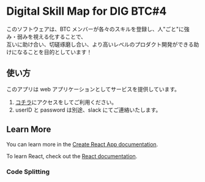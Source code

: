 # Digital Skill Map for DIG BTC#4

このソフトウェアは、BTC メンバーが各々のスキルを登録し、人"ごと"に強み・弱みを視える化することで、  
互いに助け合い、切磋琢磨し合い、より高いレベルのプロダクト開発ができる助けになることを目的としています！

## 使い方

このアプリは web アプリケーションとしてサービスを提供しています。

1. [コチラ](https://github.com/tmccf1570381/dig_sp)にアクセスをしてご利用ください。
2. userID と password は別途、slack にてご連絡いたします。

## Learn More

You can learn more in the [Create React App documentation](https://facebook.github.io/create-react-app/docs/getting-started).

To learn React, check out the [React documentation](https://reactjs.org/).

### Code Splitting
